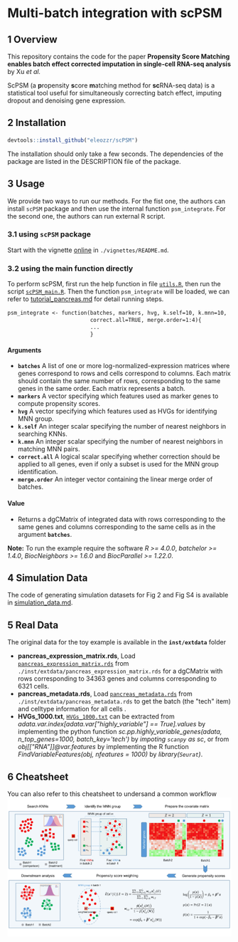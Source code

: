 #  Multi-batch integration with scPSM

## 1 Overview

This repository contains the code for the paper **Propensity Score Matching enables batch effect corrected imputation in single-cell RNA-seq analysis** by Xu _et al._

ScPSM (a **p**ropensity **s**core **m**atching method for **sc**RNA-seq data) is a statistical tool useful for simultaneously correcting batch effect, imputing dropout and denoising gene expression.

## 2 Installation

```r
devtools::install_github("eleozzr/scPSM")
```

The installation should only take a few seconds.
The dependencies of the package are listed in the DESCRIPTION file of the package.

## 3 Usage

We provide two ways to run our methods. For the fist one, the authors can install `scPSM` package and then use the internal function `psm_integrate`. For the second one, the authors can run external R script. 

### 3.1 using `scPSM` package

Start with the vignette [online](./vignettes/README.md) in `./vignettes/README.md`.

### 3.2 using the main function directly 

To perform scPSM, first run the help function in  file [`utils.R`](./R/scPSM_utils.R), then run the script [`scPSM_main.R`](./R/scPSM_main.R). Then the function `psm_integrate` will be loaded, we can refer to [tutorial_pancreas.md](./external_tutorial/scPSM_pancreas.md) for detail running steps. 

```
psm_integrate <- function(batches, markers, hvg, k.self=10, k.mnn=10,
                          correct.all=TRUE, merge.order=1:4){
                          ...
                          }
```


#### Arguments

- **`batches`** A list of one or more log-normalized-expression matrices where genes correspond to rows and cells correspond to columns. Each matrix should contain the same number of rows, corresponding to the same genes in the same order. Each matrix represents a batch.
- **`markers`** A vector specifying which features used as marker genes to compute propensity scores.
- **`hvg`** A vector specifying which features used as HVGs for identifying MNN group.
- **`k.self`** An integer scalar specifying the number of nearest neighbors in searching KNNs.
- **`k.mnn`** An integer scalar specifying the number of nearest neighbors in matching MNN pairs.
- **`correct.all`** A logical scalar specifying whether correction should be applied to all genes, even if only a subset is used for the MNN group identification.
- **`merge.order`** An integer vector containing the linear merge order of batches.

#### Value

- Returns a dgCMatrix of integrated data with rows corresponding to the same genes and columns corresponding to the same cells as in the argument **`batches`**.

**Note:** To run the example require the software *R >= 4.0.0*, *batchelor >= 1.4.0*, *BiocNeighbors >= 1.6.0* and *BiocParallel >= 1.22.0*.


## 4 Simulation Data

The code of generating simulation datasets for Fig 2 and Fig S4 is available in [simulation_data.md](./external_tutorial/simulation_data.md).


## 5 Real Data

The original data for the toy example is available in the **`inst/extdata`** folder  

- **pancreas_expression_matrix.rds**, Load [`pancreas_expression_matrix.rds`](./inst/extdata/pancreas_expression_matrix.rds) from `./inst/extdata/pancreas_expression_matrix.rds` for a dgCMatrix with rows corresponding to 34363 genes and columns corresponding to 6321 cells.  
- **pancreas_metadata.rds**, Load [`pancreas_metadata.rds`](./inst/extdata/pancreas_metadata.rds) from `./inst/extdata/pancreas_metadata.rds` to get the batch (the "tech" item) and celltype information for all cells .  
- **HVGs_1000.txt**, [`HVGs_1000.txt`](./inst/extdata/HVGs_1000.txt) can be extracted from *adata.var.index[adata.var["highly_variable"] == True].values* by implementing the python function *sc.pp.highly_variable_genes(adata, n_top_genes=1000, batch_key='tech')* by *impoting `scanpy` as sc*, or from *obj[["RNA"]]@var.features* by implementing the R function *FindVariableFeatures(obj, nfeatures = 1000)* by *library(`Seurat`)*.  

## 6 Cheatsheet

You can also refer to this cheatsheet to undersand a common workflow
![](./inst/extdata/workflow.jpg)
